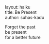 
layout: haiku <br>
title: Be Present <br>
author: suhas-kadu <br>

Forget the past <br>
be present <br>
for a better future <br>
